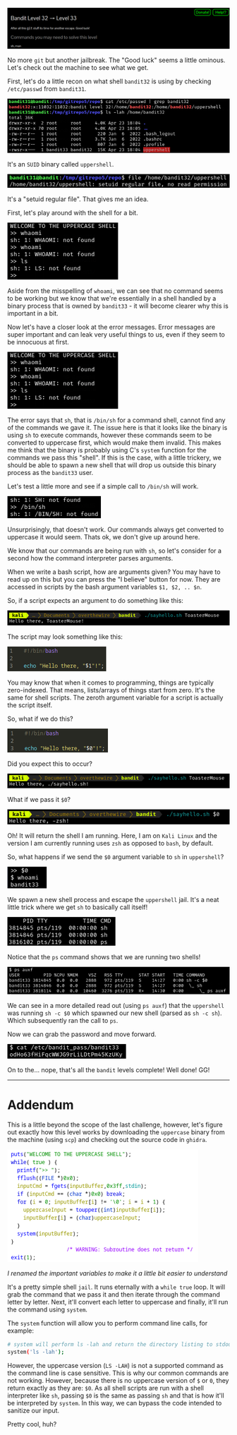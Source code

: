 ![bandit32_01.png](https://raw.githubusercontent.com/ToasterMouse/WriteupsAndCTFs/main/overthewire/bandit/images/bandit32_01.png)

No more `git` but another jailbreak. The "Good luck" seems a little ominous. Let's check out the machine to see what we get.

First, let's do a little recon on what shell `bandit32` is using by checking `/etc/passwd` from `bandit31`.

![bandit32_02.png](https://raw.githubusercontent.com/ToasterMouse/WriteupsAndCTFs/main/overthewire/bandit/images/bandit32_02.png)

It's an `SUID` binary called `uppershell`.

![bandit32_03.png](https://raw.githubusercontent.com/ToasterMouse/WriteupsAndCTFs/main/overthewire/bandit/images/bandit32_03.png)

It's a "setuid regular file". That gives me an idea.

First, let's play around with the shell for a bit.

![bandit32_04.png](https://raw.githubusercontent.com/ToasterMouse/WriteupsAndCTFs/main/overthewire/bandit/images/bandit32_04.png)

Aside from the misspelling of `whoami`, we can see that no command seems to be working but we know that we're essentially in a shell handled by a binary process that is owned by `bandit33` - it will become clearer why this is important in a bit.

Now let's have a closer look at the error messages. Error messages are super important and can leak very useful things to us, even if they seem to be innocuous at first.

![bandit32_04.png](https://raw.githubusercontent.com/ToasterMouse/WriteupsAndCTFs/main/overthewire/bandit/images/bandit32_04.png)

The error says that `sh`, that is `/bin/sh` for a command shell, cannot find any of the commands we gave it. The issue here is that it looks like the binary is using `sh` to execute commands, however these commands seem to be converted to uppercase first, which would make them invalid. This makes me think that the binary is probably using C's `system` function for the commands we pass this "shell". If this is the case, with a little trickery, we should be able to spawn a new shell that will drop us outside this binary process as the `bandit33` user.

Let's test a little more and see if a simple call to `/bin/sh` will work.

![bandit32_05.png](https://raw.githubusercontent.com/ToasterMouse/WriteupsAndCTFs/main/overthewire/bandit/images/bandit32_05.png)

Unsurprisingly, that doesn't work. Our commands always get converted to uppercase it would seem. Thats ok, we don't give up around here.

We know that our commands are being run with `sh`, so let's consider for a second how the command interpreter parses arguments.

When we write a bash script, how are arguments given? You may have to read up on this but you can press the "I believe" button for now. They are accessed in scripts by the bash argument variables `$1, $2, .. $n`. 

So, if a script expects an argument to do something like this:

![bandit32_06.png](https://raw.githubusercontent.com/ToasterMouse/WriteupsAndCTFs/main/overthewire/bandit/images/bandit32_06.png)

The script may look something like this:

![bandit32_07.png](https://raw.githubusercontent.com/ToasterMouse/WriteupsAndCTFs/main/overthewire/bandit/images/bandit32_07.png)

You may know that when it comes to programming, things are typically zero-indexed. That means, lists/arrays of things start from zero. It's the same for shell scripts. The zeroth argument variable for a script is actually the script itself.

So, what if we do this?

![bandit32_09.png](https://raw.githubusercontent.com/ToasterMouse/WriteupsAndCTFs/main/overthewire/bandit/images/bandit32_09.png)

Did you expect this to occur?

![bandit32_08.png](https://raw.githubusercontent.com/ToasterMouse/WriteupsAndCTFs/main/overthewire/bandit/images/bandit32_08.png)

What if we pass it `$0`?

![bandit32_10.png](https://raw.githubusercontent.com/ToasterMouse/WriteupsAndCTFs/main/overthewire/bandit/images/bandit32_10.png)

Oh! It will return the shell I am running. Here, I am on `Kali Linux` and the version I am currently running uses `zsh` as opposed to `bash`, by default.

So, what happens if we send the `$0` argument variable to `sh` in `uppershell`?

![bandit32_11.png](https://raw.githubusercontent.com/ToasterMouse/WriteupsAndCTFs/main/overthewire/bandit/images/bandit32_11.png)

We spawn a new shell process and escape the `uppershell` jail. It's a neat little trick where we get `sh` to basically call itself!

![bandit32_12.png](https://raw.githubusercontent.com/ToasterMouse/WriteupsAndCTFs/main/overthewire/bandit/images/bandit32_12.png)

Notice that the `ps` command shows that we are running two shells!

![bandit32_13.png](https://raw.githubusercontent.com/ToasterMouse/WriteupsAndCTFs/main/overthewire/bandit/images/bandit32_13.png)

We can see in a more detailed read out (using `ps auxf`) that the `uppershell` was running `sh -c $0` which spawned our new shell (parsed as `sh -c sh`). Which subsequently ran the call to `ps`.

Now we can grab the password and move forward.

![bandit32_14.png](https://raw.githubusercontent.com/ToasterMouse/WriteupsAndCTFs/main/overthewire/bandit/images/bandit32_14.png)

On to the... nope, that's all the `bandit` levels complete! Well done! GG!

---

# Addendum

This is a little beyond the scope of the last challenge, however, let's figure out exactly how this level works by downloading the `uppercase` binary from the machine (using `scp`) and checking out the source code in `ghidra`.

![bandit32_15.png](https://raw.githubusercontent.com/ToasterMouse/WriteupsAndCTFs/main/overthewire/bandit/images/bandit32_15.png)

*I renamed the important variables to make it a little bit easier to understand*

It's a pretty simple shell `jail`. It runs eternally with a `while true` loop. It will grab the command that we pass it and then iterate through the command letter by letter. Next, it'll convert each letter to uppercase and finally, it'll run the command using `system`. 

The `system` function will allow you to perform command line calls, for example:

```bash
# system will perform ls -lah and return the directory listing to stdout
system('ls -lah');
```

However, the uppercase version (`LS -LAH`) is not a supported command as the command line is case sensitive. This is why our common commands are not working. However, because there is no uppercase version of `$` or `0`, they return exactly as they are: `$0`. As all shell scripts are run with a shell interpreter like `sh`, passing `$0` is the same as passing `sh` and that is how it'll be interpreted by `system`. In this way, we can bypass the code intended to sanitize our input. 

Pretty cool, huh?

